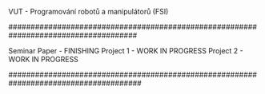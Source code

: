 VUT - Programování robotů a manipulátorů (FSI)

#####################################################################################

Seminar Paper      - FINISHING
Project 1          - WORK IN PROGRESS
Project 2          - WORK IN PROGRESS

######################################################################################
